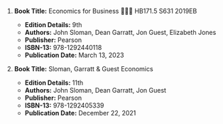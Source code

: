 1. **Book Title:** Economics for Business 📒🔐🚫 HB171.5 S631 2019EB
   - **Edition Details:** 9th
   - **Authors:** John Sloman, Dean Garratt, Jon Guest, Elizabeth Jones 
   - **Publisher:** Pearson
   - **ISBN-13:** 978-1292440118
   - **Publication Date:** March 13, 2023

2. **Book Title:** Sloman, Garratt & Guest Economics
   - **Edition Details:** 11th
   - **Authors:** John Sloman, Dean Garratt, Jon Guest
   - **Publisher:** Pearson
   - **ISBN-13:** 978-1292405339
   - **Publication Date:** December 22, 2021
